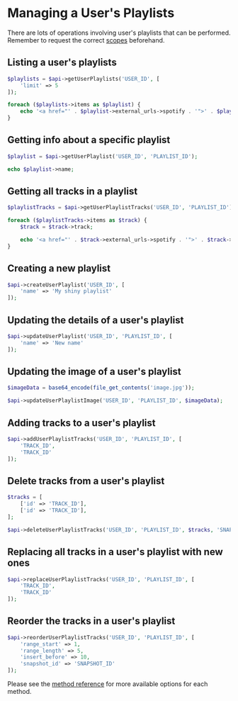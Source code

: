 # Managing a User's Playlists

There are lots of operations involving user's playlists that can be performed. Remember to request the correct [scopes](working-with-scopes.md) beforehand.

## Listing a user's playlists

```php
$playlists = $api->getUserPlaylists('USER_ID', [
    'limit' => 5
]);

foreach ($playlists->items as $playlist) {
    echo '<a href="' . $playlist->external_urls->spotify . '">' . $playlist->name . '</a> <br>';
}
```

## Getting info about a specific playlist

```php
$playlist = $api->getUserPlaylist('USER_ID', 'PLAYLIST_ID');

echo $playlist->name;
```

## Getting all tracks in a playlist

```php
$playlistTracks = $api->getUserPlaylistTracks('USER_ID', 'PLAYLIST_ID');

foreach ($playlistTracks->items as $track) {
    $track = $track->track;

    echo '<a href="' . $track->external_urls->spotify . '">' . $track->name . '</a> <br>';
}
```

## Creating a new playlist

```php
$api->createUserPlaylist('USER_ID', [
    'name' => 'My shiny playlist'
]);
```

## Updating the details of a user's playlist

```php
$api->updateUserPlaylist('USER_ID', 'PLAYLIST_ID', [
    'name' => 'New name'
]);
```

## Updating the image of a user's playlist
```php
$imageData = base64_encode(file_get_contents('image.jpg'));

$api->updateUserPlaylistImage('USER_ID', 'PLAYLIST_ID', $imageData);
```

## Adding tracks to a user's playlist

```php
$api->addUserPlaylistTracks('USER_ID', 'PLAYLIST_ID', [
    'TRACK_ID',
    'TRACK_ID'
]);
```

## Delete tracks from a user's playlist

```php
$tracks = [
    ['id' => 'TRACK_ID'],
    ['id' => 'TRACK_ID'],
];

$api->deleteUserPlaylistTracks('USER_ID', 'PLAYLIST_ID', $tracks, 'SNAPSHOT_ID');
```

## Replacing all tracks in a user's playlist with new ones

```php
$api->replaceUserPlaylistTracks('USER_ID', 'PLAYLIST_ID', [
    'TRACK_ID',
    'TRACK_ID'
]);
```

## Reorder the tracks in a user's playlist

```php
$api->reorderUserPlaylistTracks('USER_ID', 'PLAYLIST_ID', [
    'range_start' => 1,
    'range_length' => 5,
    'insert_before' => 10,
    'snapshot_id' => 'SNAPSHOT_ID'
]);
```

Please see the [method reference](/docs/method-reference/SpotifyWebAPI.md) for more available options for each method.

